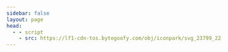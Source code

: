 ```yaml
---
sidebar: false
layout: page
head:
  - - script
    - src: https://lf1-cdn-tos.bytegoofy.com/obj/iconpark/svg_23799_22.3d45e354aafc78b5591daaaabcf59070.js
---
```

<script setup>
import AboutComponent from '../components/about/index.vue'
</script>
<AboutComponent />
<!-- # 🌈 我的项目
- MAKA 官网(PC)
  - 技术展：[`Nuxtjs`](https://nuxtjs.org/) + [`Vue2`](https://v2.cn.vuejs.org/) + [`Element UI`](https://element.eleme.cn/#/zh-CN)
  - 访问地址： https://www.maka.im/muban
- MAKA M站/Hybird页
  - 技术展：[`Next.js`](https://www.nextjs.cn/) + [`React`](https://reactjs.bootcss.com/) + [`Ant Design Mobile`](https://mobile.ant.design/zh/)
  - 访问地址： https://www.maka.im/mk-store-7/home
- 嘟嘟特运APP(Hybird)
  - 技术展：[`APIcloud`](https://developer.yonyou.com/home) + [`Vue2`](https://v2.cn.vuejs.org/) + [`Vant`](https://vant-contrib.gitee.io/vant/v2/#/zh-CN/)
  - 访问地址：http://h5.duduteyun.com/download
- 爱情人交友APP(Hybird APP)
  - 技术展：[`APIcloud`](https://developer.yonyou.com/home) + [`Vue2`](https://v2.cn.vuejs.org/)
  - 访问地址：https://www.aiqingren.com/
- 爱情人交友APP(Hybird APP)
  - 技术展：[`APIcloud`](https://developer.yonyou.com/home) + [`Vue2`](https://v2.cn.vuejs.org/)
  - 访问地址：https://www.aiqingren.com/
- 宏宇打印(响应式)
  - 技术展：[`Bootstrap3`](https://www.bootcss.com/) + [`Swiper3`](https://www.swiper.com.cn/)+ [`JQuery`](https://www.swiper.com.cn/)
  - 访问地址：https://lidexun.gitee.io/project/hongyu/index.html
- 旭升官网
  - 技术展：[`Bootstrap3`](https://www.bootcss.com/) + [`Swiper3`](https://www.swiper.com.cn/)+ [`JQuery`](https://www.swiper.com.cn/)
  - 访问地址：https://lidexun.gitee.io/project/xusheng/index.html -->